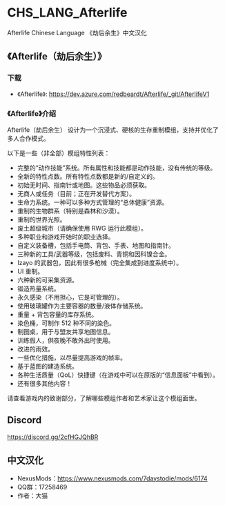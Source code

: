 # CHS_LANG_Afterlife

Afterlife Chinese Language 《劫后余生》中文汉化

## 《Afterlife（劫后余生）》

### 下载

- 《Afterlife》: <https://dev.azure.com/redbeardt/Afterlife/_git/AfterlifeV1>

### 《Afterlife》介绍

Afterlife（劫后余生） 设计为一个沉浸式、硬核的生存重制模组，支持并优化了多人合作模式。

以下是一些（非全部）模组特性列表：

- 完整的“动作技能”系统。所有属性和技能都是动作技能，没有传统的等级。
- 全新的特性点数。所有特性点数都是新的/自定义的。
- 初始无时间、指南针或地图。这些物品必须获取。
- 无商人或任务（目前；正在开发替代方案）。
- 生命力系统。一种可以多种方式管理的“总体健康”资源。
- 重制的生物群系（特别是森林和沙漠）。
- 重制的世界光照。
- 废土超级城市（请确保使用 RWG 运行此模组）。
- 多种职业和游戏开始时的职业选择。
- 自定义装备槽，包括手电筒、背包、手表、地图和指南针。
- 三种新的工具/武器等级，包括废料、青铜和因科镍合金。
- Izayo 的武器包，因此有很多枪械（完全集成到进度系统中）。
- UI 重制。
- 六种新的可采集资源。
- 锻造热量系统。
- 永久感染（不用担心，它是可管理的）。
- 使用玻璃罐作为主要容器的数量/液体存储系统。
- 重量 + 背包容量的库存系统。
- 染色桶，可制作 512 种不同的染色。
- 制图桌，用于与盟友共享地图信息。
- 训练假人，供夜晚不敢外出时使用。
- 改进的雨效。
- 一些优化措施，以尽量提高游戏的帧率。
- 基于蓝图的建造系统。
- 各种生活质量（QoL）快捷键（在游戏中可以在原版的“信息面板”中看到）。
- 还有很多其他内容！

请查看游戏内的致谢部分，了解哪些模组作者和艺术家让这个模组面世。

## Discord

<https://discord.gg/2cfHGJQhBR>

## 中文汉化

- NexusMods：<https://www.nexusmods.com/7daystodie/mods/6174>
- QQ群：17258469
- 作者：大猫
